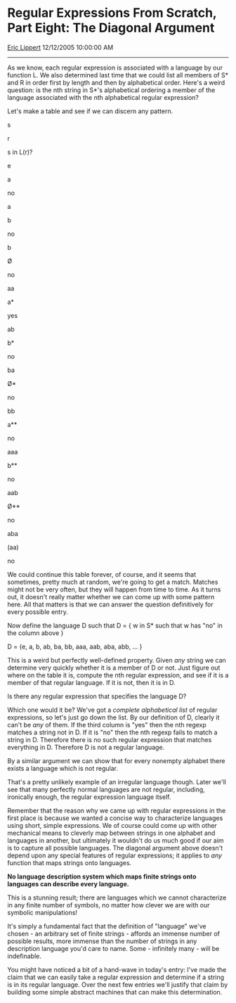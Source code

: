 <div id="page">

# Regular Expressions From Scratch, Part Eight: The Diagonal Argument

[Eric Lippert](https://social.msdn.microsoft.com/profile/Eric%20Lippert) 12/12/2005 10:00:00 AM

-----

<div id="content">

<div class="mine">

As we know, each regular expression is associated with a language by our function L. We also determined last time that we could list all members of S\* and R in order first by length and then by alphabetical order. Here's a weird question: is the nth string in S\*'s alphabetical ordering a member of the language associated with the nth alphabetical regular expression?

Let's make a table and see if we can discern any pattern.

<span class="mine">s</span>

</div>

</div>

</div>

<span class="mine">r</span>

<span class="mine">s in L(r)?</span>

<span class="mine">e</span>

<span class="code">a</span>

<span class="mine">no</span>

<span class="code">a</span>

<span class="code">b</span>

<span class="mine">no</span>

<span class="code">b</span>

<span class="code">Ø</span>

<span class="mine">no</span>

<span class="code">aa</span>

<span class="code">a\*</span>

<span class="mine">yes</span>

<span class="code">ab</span>

<span class="code">b\*</span>

<span class="mine">no</span>

<span class="code">ba</span>

<span class="code">Ø\*</span>

<span class="mine">no</span>

<span class="code">bb</span>

<span class="code">a\*\*</span>

<span class="mine">no</span>

<span class="code">aaa</span>

<span class="code">b\*\*</span>

<span class="mine">no</span>

<span class="code">aab</span>

<span class="code">Ø\*\*</span>

<span class="mine">no</span>

<span class="code">aba</span>

<span class="code">(aa)</span>

<span class="mine">no</span>

We could continue this table forever, of course, and it seems that sometimes, pretty much at random, we're going to get a match. Matches might not be very often, but they will happen from time to time. As it turns out, it doesn't really matter whether we can come up with some pattern here. All that matters is that we can answer the question definitively for every possible entry.

Now define the language D such that D = { w in S\* such that w has "no" in the column above }

D = {e, <span class="code">a</span>, <span class="code">b</span>, <span class="code">ab</span>, <span class="code">ba</span>, <span class="code">bb</span>, <span class="code">aaa</span>, <span class="code">aab</span>, <span class="code">aba</span>, <span class="code">abb</span>, … }

This is a weird but perfectly well-defined property. Given *any* string we can determine very quickly whether it is a member of D or not. Just figure out where on the table it is, compute the nth regular expression, and see if it is a member of that regular language. If it is not, then it is in D.

Is there any regular expression that specifies the language D?

Which one would it be? We've got a *complete alphabetical list* of regular expressions, so let's just go down the list. By our definition of D, clearly it can't be *any* of them. If the third column is "yes" then the nth regexp matches a string not in D. If it is "no" then the nth regexp fails to match a string in D. Therefore there is no such regular expression that matches everything in D. Therefore D is not a regular language.

By a similar argument we can show that for every nonempty alphabet there exists a language which is not regular.

That's a pretty unlikely example of an irregular language though. Later we'll see that many perfectly normal languages are not regular, including, ironically enough, the regular expression language itself.

Remember that the reason why we came up with regular expressions in the first place is because we wanted a concise way to characterize languages using short, simple expressions. We of course could come up with other mechanical means to cleverly map between strings in one alphabet and languages in another, but ultimately it wouldn't do us much good if our aim is to capture all possible languages. The diagonal argument above doesn't depend upon any special features of regular expressions; it applies to *any* function that maps strings onto languages.

**No language description system which maps finite strings onto languages can describe every language.**

This is a stunning result; there are languages which we cannot characterize in any finite number of symbols, no matter how clever we are with our symbolic manipulations\!

It's simply a fundamental fact that the definition of "language" we've chosen - an arbitrary set of finite strings - affords an immense number of possible results, more immense than the number of strings in any description language you'd care to name. Some - infinitely many - will be indefinable.

You might have noticed a bit of a hand-wave in today's entry: I've made the claim that we can easily take a regular expression and determine if a string is in its regular language. Over the next few entries we'll justify that claim by building some simple abstract machines that can make this determination.

